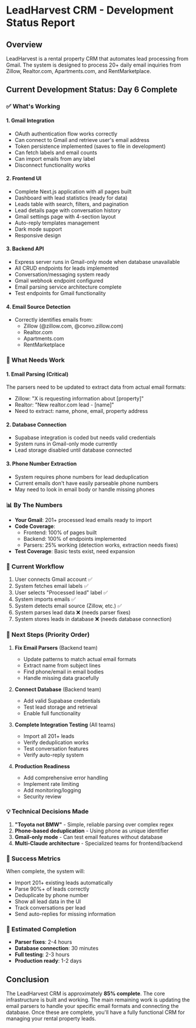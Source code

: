 # LeadHarvest CRM - Development Status Report

## Overview
LeadHarvest is a rental property CRM that automates lead processing from Gmail. The system is designed to process 20+ daily email inquiries from Zillow, Realtor.com, Apartments.com, and RentMarketplace.

## Current Development Status: Day 6 Complete

### ✅ What's Working

#### 1. **Gmail Integration**
- OAuth authentication flow works correctly
- Can connect to Gmail and retrieve user's email address
- Token persistence implemented (saves to file in development)
- Can fetch labels and email counts
- Can import emails from any label
- Disconnect functionality works

#### 2. **Frontend UI**
- Complete Next.js application with all pages built
- Dashboard with lead statistics (ready for data)
- Leads table with search, filters, and pagination
- Lead details page with conversation history
- Gmail settings page with 4-section layout
- Auto-reply templates management
- Dark mode support
- Responsive design

#### 3. **Backend API**
- Express server runs in Gmail-only mode when database unavailable
- All CRUD endpoints for leads implemented
- Conversation/messaging system ready
- Gmail webhook endpoint configured
- Email parsing service architecture complete
- Test endpoints for Gmail functionality

#### 4. **Email Source Detection**
- Correctly identifies emails from:
  - Zillow (@zillow.com, @convo.zillow.com)
  - Realtor.com
  - Apartments.com
  - RentMarketplace

### 🚧 What Needs Work

#### 1. **Email Parsing** (Critical)
The parsers need to be updated to extract data from actual email formats:
- Zillow: "X is requesting information about [property]"
- Realtor: "New realtor.com lead - [name]"
- Need to extract: name, phone, email, property address

#### 2. **Database Connection**
- Supabase integration is coded but needs valid credentials
- System runs in Gmail-only mode currently
- Lead storage disabled until database connected

#### 3. **Phone Number Extraction**
- System requires phone numbers for lead deduplication
- Current emails don't have easily parseable phone numbers
- May need to look in email body or handle missing phones

### 📊 By The Numbers

- **Your Gmail**: 201+ processed lead emails ready to import
- **Code Coverage**: 
  - Frontend: 100% of pages built
  - Backend: 100% of endpoints implemented
  - Parsers: 25% working (detection works, extraction needs fixes)
- **Test Coverage**: Basic tests exist, need expansion

### 🔄 Current Workflow

1. User connects Gmail account ✅
2. System fetches email labels ✅
3. User selects "Processed lead" label ✅
4. System imports emails ✅
5. System detects email source (Zillow, etc.) ✅
6. System parses lead data ❌ (needs parser fixes)
7. System stores leads in database ❌ (needs database connection)

### 📝 Next Steps (Priority Order)

1. **Fix Email Parsers** (Backend team)
   - Update patterns to match actual email formats
   - Extract name from subject lines
   - Find phone/email in email bodies
   - Handle missing data gracefully

2. **Connect Database** (Backend team)
   - Add valid Supabase credentials
   - Test lead storage and retrieval
   - Enable full functionality

3. **Complete Integration Testing** (All teams)
   - Import all 201+ leads
   - Verify deduplication works
   - Test conversation features
   - Verify auto-reply system

4. **Production Readiness**
   - Add comprehensive error handling
   - Implement rate limiting
   - Add monitoring/logging
   - Security review

### 💡 Technical Decisions Made

1. **"Toyota not BMW"** - Simple, reliable parsing over complex regex
2. **Phone-based deduplication** - Using phone as unique identifier
3. **Gmail-only mode** - Can test email features without database
4. **Multi-Claude architecture** - Specialized teams for frontend/backend

### 🎯 Success Metrics

When complete, the system will:
- Import 201+ existing leads automatically
- Parse 90%+ of leads correctly
- Deduplicate by phone number
- Show all lead data in the UI
- Track conversations per lead
- Send auto-replies for missing information

### 🏁 Estimated Completion

- **Parser fixes**: 2-4 hours
- **Database connection**: 30 minutes
- **Full testing**: 2-3 hours
- **Production ready**: 1-2 days

## Conclusion

The LeadHarvest CRM is approximately **85% complete**. The core infrastructure is built and working. The main remaining work is updating the email parsers to handle your specific email formats and connecting the database. Once these are complete, you'll have a fully functional CRM for managing your rental property leads.